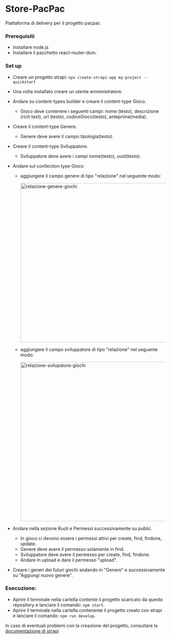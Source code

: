 # Store-PacPac
 Piattaforma di delivery per il progetto pacpac

### Prerequisiti

- Installare node.js 
- Installare il pacchetto react-router-dom.

### Set up

- Creare un progetto strapi: ``npx create-strapi-app my-project --quickstart``

- Una volta installato creare un utente amministratore.

- Andare su content-types builder e creare il content-type Gioco.
  - Gioco deve contenere i seguenti campi: nome (testo), descrizione (rich text), url (testo), codiceGioco(testo), anteprima(media).

- Creare il content-type Genere.
  - Genere deve avere il campo tipologia(testo).

- Creare il content-type Sviluppatore.
  - Sviluppatore deve avere i campi nome(testo), uuid(testo).

- Andare sul conllection type Gioco 
   - aggiungere il campo genere di tipo "relazione" nel seguente modo:
   
        <img src="https://scontent-fco1-1.xx.fbcdn.net/v/t1.15752-9/104233610_692927291506720_8335634051392451950_n.png?_nc_cat=106&_nc_sid=b96e70&_nc_ohc=TjR1cStSQVsAX-ggZ5S&_nc_ht=scontent-fco1-1.xx&oh=021c459f62cb62d44955c5cc5cd05d46&oe=5F0E8625" width="500" alt="relazione-genere-giochi">
  
   - aggiungere il campo sviluppatore di tipo "relazione" nel seguente modo:
   
        <img src="https://scontent-fco1-1.xx.fbcdn.net/v/t1.15752-9/104241645_266915991391025_5844857991833724937_n.png?_nc_cat=104&_nc_sid=b96e70&_nc_ohc=idnJV21P7HwAX-HOYDR&_nc_ht=scontent-fco1-1.xx&oh=2f274c4ff323f034acddc1a85ca2347d&oe=5F0DD56C" width="500" alt="relazione-svilupatore-giochi">
     

- Andare nella sezione Ruoli e Permessi successivamente su public.
  - In gioco ci devono essere i permessi attivi per create, find, findone, update.
  - Genere deve avere il permesso solamente in find.
  - Sviluppatore deve avere il permesso per create, find, findone.
  - Andare in upload e dare il permesso "upload".

- Creare i generi dei futuri giochi andando in "Genere" e successivamente su "Aggiungi nuovo genere".

### Esecuzione:

- Aprire il terminale nella cartella contente il progetto scaricato da questo repository e lanciare il comando: ``npm start``.
- Aprire il terminale nella cartella contenente il progetto creato con strapi e lanciare il comando: ``npm run develop``.


In caso di eventuali problemi con la creazione del progetto, consultare la [documentazione di strapi](https://strapi.io/documentation/v3.x/getting-started/quick-start.html#_1-install-strapi-and-create-a-new-project)


